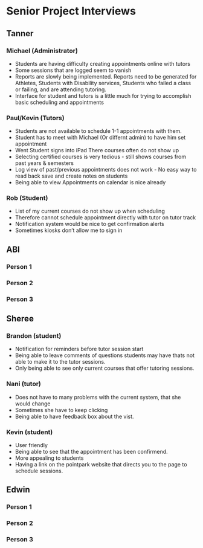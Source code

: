 # Senior Project Interviews

## Tanner

### Michael (Administrator)
* Students are having difficulty creating appointments online with tutors
* Some sessions that are logged seem to vanish 
* Reports are slowly being implemented. Reports need to be generated for Athletes, Students with Disability services, Students who failed a class or failing, and are attending tutoring.
* Interface for student and tutors is a little much for trying to accomplish basic scheduling and appointments

### Paul/Kevin (Tutors)
* Students are not available to schedule 1-1 appointments with them.
* Student has to meet with Michael (Or differnt admin) to have him set appointment
* Went Student signs into iPad There courses often do not show up
* Selecting certified courses is very tedious - still shows courses from past years & semesters
* Log view of past/previous appointments does not work - No easy way to read back save and create notes on students
* Being able to view Appointments on calendar is nice already

### Rob (Student)
* List of my current courses do not show up when scheduling
* Therefore cannot schedule appointment directly with tutor on tutor track
* Notification system would be nice to get confirmation alerts
* Sometimes kiosks don’t allow me to sign in


## ABI
### Person 1

### Person 2

### Person 3


## Sheree
### Brandon (student)
* Notification for reminders before tutor session start 
* Being able to leave comments of questions students may have thats not able to make it to the tutor sessions.
* Only being able to see only current courses that offer tutoring sessions. 

### Nani (tutor)
* Does not have to many problems with the current system, that she would change
* Sometimes she have to keep clicking 
* Being able to have feedback box  about the vist. 

### Kevin (student)
* User friendly 
* Being able to see that the appointment has been confirmend.
* More appealing to students 
* Having a link on the pointpark website that directs you to the page to schedule sessions. 


## Edwin

### Person 1

### Person 2

### Person 3
